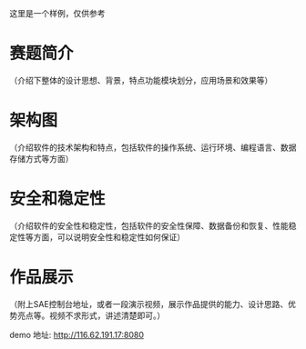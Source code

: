 这里是一个样例，仅供参考
# 赛题简介

（介绍下整体的设计思想、背景，特点功能模块划分，应用场景和效果等）

# 架构图

（介绍软件的技术架构和特点，包括软件的操作系统、运行环境、编程语言、数据存储方式等方面）

# 安全和稳定性

（介绍软件的安全性和稳定性，包括软件的安全性保障、数据备份和恢复、性能稳定性等方面，可以说明安全性和稳定性如何保证）

# 作品展示

（附上SAE控制台地址，或者一段演示视频，展示作品提供的能力、设计思路、优势亮点等。视频不求形式，讲述清楚即可。）

demo 地址: http://116.62.191.17:8080
